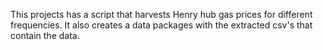 This projects has a script that harvests Henry hub gas prices for different frequencies.
It also creates a data packages with the extracted csv's that contain the data.